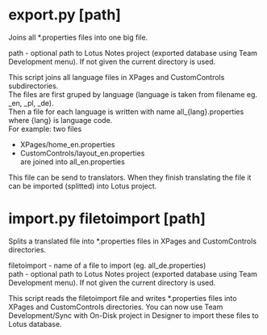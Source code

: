 export.py [path]
================

Joins all \*.properties files into one big file.

path - optional path to Lotus Notes project (exported database using Team Development menu). If not given the current directory is used.

This script joins all language files in XPages and CustomControls subdirectories.  
The files are first gruped by language (language is taken from filename eg. \_en, \_pl, \_de).  
Then a file for each language is written with name all\_{lang}.properties where {lang} is language code.  
For example: two files  
* XPages/home\_en.properties  
* CustomControls/layout_en.properties  
are joined into all\_en.properties

This file can be send to translators. When they finish translating the file it can be imported (splitted) into Lotus project.

import.py filetoimport [path]
=============================

Splits a translated file into \*.properties files in XPages and CustomControls directories.

filetoimport - name of a file to import (eg. all_de.properties)  
path - optional path to Lotus Notes project (exported database using Team Development menu). If not given the current directory is used.

This script reads the filetoimport file and writes *.properties files into XPages and CustomControls directories. You can now use Team Development/Sync with On-Disk project in Designer to import these files to Lotus database.
